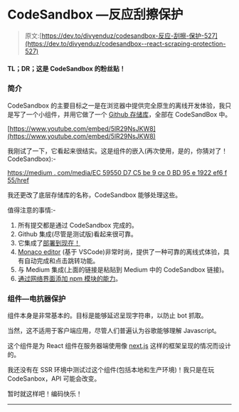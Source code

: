 # CodeSandbox —反应刮擦保护

> 原文:[https://dev.to/divyenduz/codesandbox-反应-刮擦-保护-527](https://dev.to/divyenduz/codesandbox--react-scraping-protection-527)

#### TL；DR；这是 CodeSandbox 的粉丝贴！

### [](#introduction)简介

CodeSandbox 的主要目标之一是在浏览器中提供完全原生的离线开发体验，我只是写了一个小组件，并用它做了一个 [Github 存储库](https://github.com/divyenduz/React-Scraping-Protection)，全部在 CodeSandBox 中。

[https://www.youtube.com/embed/5lR29NsJKW8](https://www.youtube.com/embed/5lR29NsJKW8)

我刚试了一下，它看起来很结实。这是组件的嵌入(再次使用，是的，你猜对了！CodeSandbox):-

[https://medium . com/media/EC 59550 D7 C5 be 9 ce 0 BD 95 e 1922 ef6 f 55/href](https://medium.com/media/ec59550d7c5be9ce0bd95e1922ef6f55/href)

我还更改了底层存储库的名称，CodeSandbox 能够处理这些。

值得注意的事情:-

1.  所有提交都是通过 CodeSandbox 完成的。
2.  Github 集成(尽管是测试版)看起来很可靠。
3.  它集成了[部署到现在！](https://zeit.co/now)
4.  [Monaco editor](https://github.com/Microsoft/monaco-editor) (基于 VSCode)非常时尚，提供了一种可靠的离线式体验，具有自动完成和点击跳转功能。
5.  与 Medium 集成(上面的链接是粘贴到 Medium 中的 CodeSandbox 链接)。
6.  [通过网络界面添加 npm 模块的能力](https://hackernoon.com/how-we-make-npm-packages-work-in-the-browser-announcing-the-new-packager-6ce16aa4cee6)。

### [](#component%E2%80%8A%E2%80%8Areactscrapingprotection)组件—电抗器保护

组件本身是非常基本的。目标是能够延迟呈现字符串，以防止 bot 抓取。

当然，这不适用于客户端应用，尽管人们普遍认为谷歌能够理解 Javascript。

这个组件是为 React 组件在服务器端使用像 [next.js](https://github.com/zeit/next.js) 这样的框架呈现的情况而设计的。

我还没有在 SSR 环境中测试过这个组件(包括本地和生产环境)！我只是在玩 CodeSanbox，API 可能会改变。

暂时就这样吧！编码快乐！

* * *